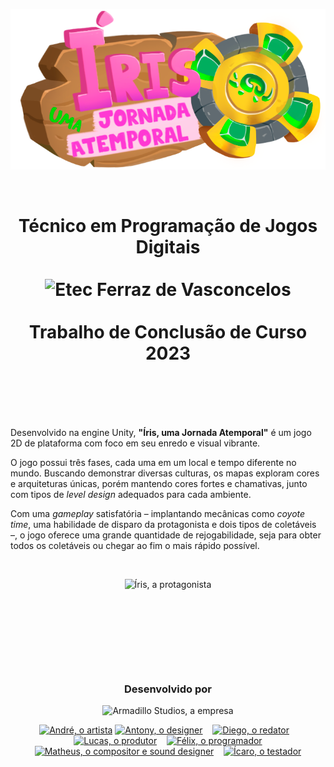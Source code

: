 <p align="center">
    <img alt="Íris, uma Jornada Atemporal" title="Íris, uma Jornada Atemporal" src="https://github.com/feliquisds/iris/blob/main/Assets/Interface/main_menu/menu_logo.png?raw=true" width="700em">
</p>
<br>

<h1 align="center">
    Técnico em Programação de Jogos Digitais
    <br>
    <br>
    <picture>
      <source media="(prefers-color-scheme: dark)" srcset="https://github.com/feliquisds/iris/assets/93457386/c51a21a9-2532-4d7b-9952-4629bd409544">
      <source media="(prefers-color-scheme: light)" srcset="https://github.com/feliquisds/iris/assets/93457386/c4694870-5edd-4d8b-8147-9e2196ad7738">
      <img alt="Etec Ferraz de Vasconcelos" title="Etec Ferraz de Vasconcelos" src="https://github.com/feliquisds/iris/assets/93457386/c4694870-5edd-4d8b-8147-9e2196ad7738" height="100em">
    </picture>
    <br>
    <br>
    Trabalho de Conclusão de Curso
    <br>
    2023
    <br>
    &nbsp;&nbsp;
</h1>
<br>
<br>

Desenvolvido na engine Unity, **"Íris, uma Jornada Atemporal"** é um jogo 2D de plataforma com foco em seu enredo e visual vibrante.

O jogo possui três fases, cada uma em um local e tempo diferente no mundo. Buscando demonstrar diversas culturas, os mapas exploram cores e arquiteturas únicas, porém mantendo cores fortes e chamativas, junto com tipos de *level design* adequados para cada ambiente.

Com uma *gameplay* satisfatória – implantando mecânicas como *coyote time*, uma habilidade de disparo da protagonista e dois tipos de coletáveis –, o jogo oferece uma grande quantidade de rejogabilidade, seja para obter todos os coletáveis ou chegar ao fim o mais rápido possível.

<br>
<p align="center">
    <img alt="Íris, a protagonista" title="Íris, a protagonista" src="https://github.com/feliquisds/iris/assets/93457386/fcee7f71-a1b1-4d68-b737-7a9647c1a2a3" height="125em">
</p>

# &nbsp;&nbsp;
<br>
<br>

<div align="center">
    <h3>Desenvolvido por</h3>
    <picture>
      <source media="(prefers-color-scheme: dark)" srcset="https://github.com/feliquisds/iris/assets/93457386/34b48a2e-d0b9-42b4-b8ab-8bf78b86eb58">
      <source media="(prefers-color-scheme: light)" srcset="https://github.com/feliquisds/iris/assets/93457386/947d94aa-cd37-41f4-9048-de64cfeb196a">
      <img alt="Armadillo Studios, a empresa" title="Armadillo Studios, a empresa" src="https://github.com/feliquisds/iris/assets/93457386/34b48a2e-d0b9-42b4-b8ab-8bf78b86eb58" width="200">
    </picture>
</div>

<p align="center">
    <a href="https://instagram.com/andreoliveira_art"><img alt="André, o artista" title="André, o artista" src="https://github.com/feliquisds/iris/assets/93457386/42cfbf68-7b93-4edb-94e5-2bfd87b47443" height="125em"/></a>
    <a href="https://instagram.com/antony.rocha.13"><img alt="Antony, o designer" title="Antony, o designer" src="https://github.com/feliquisds/iris/assets/93457386/47a42980-180e-43aa-a931-77a57fa3c533" height="125em"/></a>
    &nbsp;&nbsp;
    <a href="https://instagram.com/uf4keee"><img alt="Diego, o redator" title="Diego, o redator" src="https://github.com/feliquisds/iris/assets/93457386/9948f9ff-98af-456f-b20a-5fb356c06a09" height="125em"/></a>
    &nbsp;&nbsp;
    <a href="https://instagram.com/luk_theking"><img alt="Lucas, o produtor" title="Lucas, o produtor" src="https://github.com/feliquisds/iris/assets/93457386/9c45bfeb-d0d4-4cee-9dd3-8d48037e8092" height="125em"/></a>
    &nbsp;&nbsp;
    <a href="https://instagram.com/feliquisds"><img alt="Félix, o programador" title="Félix, o programador" src="https://github.com/feliquisds/iris/assets/93457386/3e5ef9f0-9f0d-49ba-b097-9edad6e54920" height="125em"/></a>
    <a href="https://instagram.com/fontana017"><img alt="Matheus, o compositor e sound designer" title="Matheus, o compositor e sound designer" src="https://github.com/feliquisds/iris/assets/93457386/fa81fb7b-0662-4a3d-a64b-20410e53c1ba" height="125em"/></a>
    &nbsp;&nbsp;
    <a href="https://instagram.com/icaro_zitelli_"><img alt="Ícaro, o testador" title="Ícaro, o testador" src="https://github.com/feliquisds/iris/assets/93457386/fd7e801d-dbc0-4381-aa2a-abc1294c377c" height="125em"/></a>
</p>







